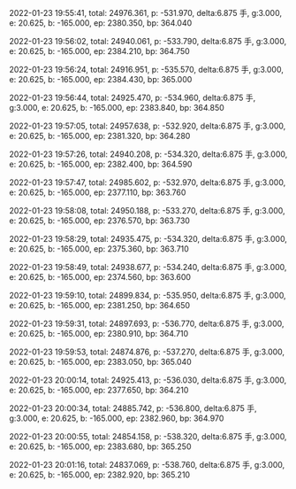 2022-01-23 19:55:41, total: 24976.361, p: -531.970, delta:6.875 手, g:3.000, e: 20.625, b: -165.000, ep: 2380.350, bp: 364.040

2022-01-23 19:56:02, total: 24940.061, p: -533.790, delta:6.875 手, g:3.000, e: 20.625, b: -165.000, ep: 2384.210, bp: 364.750

2022-01-23 19:56:24, total: 24916.951, p: -535.570, delta:6.875 手, g:3.000, e: 20.625, b: -165.000, ep: 2384.430, bp: 365.000

2022-01-23 19:56:44, total: 24925.470, p: -534.960, delta:6.875 手, g:3.000, e: 20.625, b: -165.000, ep: 2383.840, bp: 364.850

2022-01-23 19:57:05, total: 24957.638, p: -532.920, delta:6.875 手, g:3.000, e: 20.625, b: -165.000, ep: 2381.320, bp: 364.280

2022-01-23 19:57:26, total: 24940.208, p: -534.320, delta:6.875 手, g:3.000, e: 20.625, b: -165.000, ep: 2382.400, bp: 364.590

2022-01-23 19:57:47, total: 24985.602, p: -532.970, delta:6.875 手, g:3.000, e: 20.625, b: -165.000, ep: 2377.110, bp: 363.760

2022-01-23 19:58:08, total: 24950.188, p: -533.270, delta:6.875 手, g:3.000, e: 20.625, b: -165.000, ep: 2376.570, bp: 363.730

2022-01-23 19:58:29, total: 24935.475, p: -534.320, delta:6.875 手, g:3.000, e: 20.625, b: -165.000, ep: 2375.360, bp: 363.710

2022-01-23 19:58:49, total: 24938.677, p: -534.240, delta:6.875 手, g:3.000, e: 20.625, b: -165.000, ep: 2374.560, bp: 363.600

2022-01-23 19:59:10, total: 24899.834, p: -535.950, delta:6.875 手, g:3.000, e: 20.625, b: -165.000, ep: 2381.250, bp: 364.650

2022-01-23 19:59:31, total: 24897.693, p: -536.770, delta:6.875 手, g:3.000, e: 20.625, b: -165.000, ep: 2380.910, bp: 364.710

2022-01-23 19:59:53, total: 24874.876, p: -537.270, delta:6.875 手, g:3.000, e: 20.625, b: -165.000, ep: 2383.050, bp: 365.040

2022-01-23 20:00:14, total: 24925.413, p: -536.030, delta:6.875 手, g:3.000, e: 20.625, b: -165.000, ep: 2377.650, bp: 364.210

2022-01-23 20:00:34, total: 24885.742, p: -536.800, delta:6.875 手, g:3.000, e: 20.625, b: -165.000, ep: 2382.960, bp: 364.970

2022-01-23 20:00:55, total: 24854.158, p: -538.320, delta:6.875 手, g:3.000, e: 20.625, b: -165.000, ep: 2383.680, bp: 365.250

2022-01-23 20:01:16, total: 24837.069, p: -538.760, delta:6.875 手, g:3.000, e: 20.625, b: -165.000, ep: 2382.920, bp: 365.210